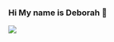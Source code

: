 ### Hi My name is Deborah 👋 

![](https://github.com/DeborahOsilade/Deborah-s-osilade/blob/main/Images/Deborah%20Osilade%20(1).png)


